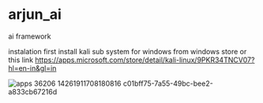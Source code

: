 # arjun_ai
ai framework



instalation
first install kali sub system for windows from windows store or this link https://apps.microsoft.com/store/detail/kali-linux/9PKR34TNCV07?hl=en-in&gl=in


![apps 36206 14261911708180816 c01bff75-7a55-49bc-bee2-a833cb67216d](https://user-images.githubusercontent.com/121384960/209468168-472e41bb-7986-4199-92e9-5de1b99c651f.jpg)
